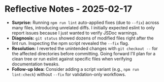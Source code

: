 # Reflective Notes - 2025-02-17

- **Surprise:** Running `npm run lint` auto-applied fixes (due to `--fix`) across many files, introducing unrelated diffs. I initially expected eslint to only report issues because I just wanted to verify JSDoc warnings.
- **Diagnosis:** `git status` showed dozens of modified files right after the lint run. Inspecting the npm script revealed the `--fix` flag.
- **Resolution:** I reverted the unintended changes with `git checkout --` for the affected directories before committing. Going forward I'll plan for a clean tree or run eslint against specific files when verifying documentation tweaks.
- **Follow-up Idea:** Consider adding a script variant (e.g., `npm run lint:check`) without `--fix` for validation-only workflows.
